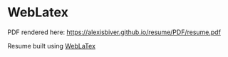 # WebLatex

PDF rendered here: https://alexisbiver.github.io/resume/PDF/resume.pdf  

Resume built using [WebLaTex](https://github.com/sanjib-sen/WebLaTex)
